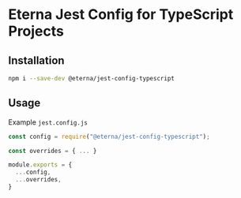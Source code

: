 # Eterna Jest Config for TypeScript Projects

## Installation

```bash
npm i --save-dev @eterna/jest-config-typescript
```

## Usage

Example `jest.config.js`

```javascript
const config = require("@eterna/jest-config-typescript");

const overrides = { ... }

module.exports = {
  ...config,
  ...overrides,
}
```
